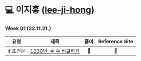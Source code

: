 # 💻 이지홍 ([lee-ji-hong](https://github.com/lee-ji-hong))

### Week 01 (22.11.21.)

| 유형 | 제목 | 풀이 | Reference Site | 
| :-------: | :------------------------------------------------------------------------: | :--------------------------------------------------------------------------------------------------------------------------------------------------------------------: | :------------------------------------------------------------------: |
| if 조건문 | <a href="https://www.acmicpc.net/problem/1330">1330번: 두 수 비교하기</a>  | <a href="#">🔗</a>  | <a href="#">:bookmark:</a> |
<br>

